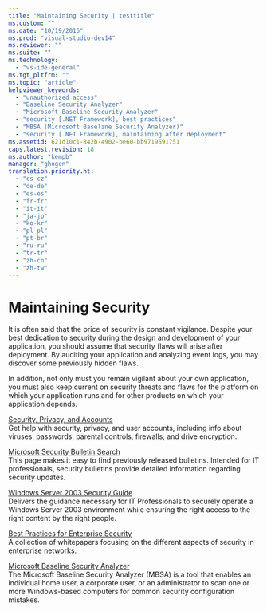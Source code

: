 ```yaml
---
title: "Maintaining Security | testtitle"
ms.custom: ""
ms.date: "10/19/2016"
ms.prod: "visual-studio-dev14"
ms.reviewer: ""
ms.suite: ""
ms.technology: 
  - "vs-ide-general"
ms.tgt_pltfrm: ""
ms.topic: "article"
helpviewer_keywords: 
  - "unauthorized access"
  - "Baseline Security Analyzer"
  - "Microsoft Baseline Security Analyzer"
  - "security [.NET Framework], best practices"
  - "MBSA (Microsoft Baseline Security Analyzer)"
  - "security [.NET Framework], maintaining after deployment"
ms.assetid: 621d10c1-842b-4902-be60-bb9719591751
caps.latest.revision: 18
ms.author: "kempb"
manager: "ghogen"
translation.priority.ht: 
  - "cs-cz"
  - "de-de"
  - "es-es"
  - "fr-fr"
  - "it-it"
  - "ja-jp"
  - "ko-kr"
  - "pl-pl"
  - "pt-br"
  - "ru-ru"
  - "tr-tr"
  - "zh-cn"
  - "zh-tw"
---
```

# Maintaining Security
It is often said that the price of security is constant vigilance. Despite your best dedication to security during the design and development of your application, you should assume that security flaws will arise after deployment. By auditing your application and analyzing event logs, you may discover some previously hidden flaws.  
  
 In addition, not only must you remain vigilant about your own application, you must also keep current on security threats and flaws for the platform on which your application runs and for other products on which your application depends.  
  
 [Security, Privacy, and Accounts](http://go.microsoft.com/fwlink/?LinkId=72881)  
 Get help with security, privacy, and user accounts, including info about viruses, passwords, parental controls, firewalls, and drive encryption..  
  
 [Microsoft Security Bulletin Search](http://go.microsoft.com/fwlink/?LinkId=110396)  
 This page makes it easy to find previously released bulletins. Intended for IT professionals, security bulletins provide detailed information regarding security updates.  
  
 [Windows Server 2003 Security Guide](http://go.microsoft.com/fwlink/?LinkId=65300)  
 Delivers the guidance necessary for IT Professionals to securely operate a Windows Server 2003 environment while ensuring the right access to the right content by the right people.  
  
 [Best Practices for Enterprise Security](http://go.microsoft.com/fwlink/?LinkId=72879)  
 A collection of whitepapers focusing on the different aspects of security in enterprise networks.  
  
 [Microsoft Baseline Security Analyzer](http://go.microsoft.com/fwlink/?LinkId=9173)  
 The Microsoft Baseline Security Analyzer (MBSA) is a tool that enables an individual home user, a corporate user, or an administrator to scan one or more Windows-based computers for common security configuration mistakes.